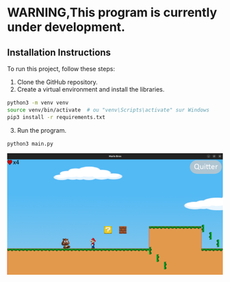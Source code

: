 # WARNING,This program is currently under development.



## Installation Instructions

To run this project, follow these steps:

1. Clone the GitHub repository.
2. Create a virtual environment and install the libraries.

```bash
python3 -m venv venv
source venv/bin/activate  # ou "venv\Scripts\activate" sur Windows
pip3 install -r requirements.txt
```
3. Run the program.

```bash
python3 main.py
```

![Screenshot](screenshot/Screenshot1.png)
